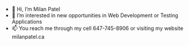 - 👋 Hi, I’m Milan Patel
- 👀 I’m interested in new opportunities in Web Development or Testing Applications
- 📫 You reach me through my cell 647-745-8906 or visiting my website milanpatel.ca

